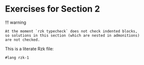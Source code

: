 # Exercises for Section 2

!!! warning

    At the moment `rzk typecheck` does not check indented blocks,
    so solutions in this section (which are nested in admonitions)
    are not checked.

This is a literate Rzk file:

```rzk
#lang rzk-1
```
